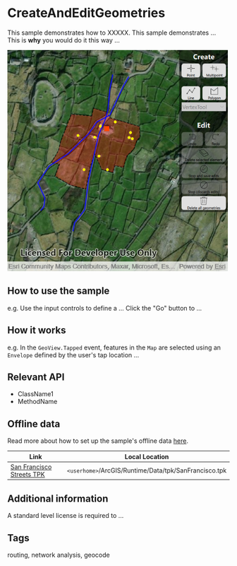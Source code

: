 # CreateAndEditGeometries

This sample demonstrates how to XXXXX.
This sample demonstrates ...
This is **why** you would do it this way ...

![](screenshot.png)

## How to use the sample

e.g. Use the input controls to define a ... Click the "Go" button to ...

## How it works

e.g. In the `GeoView.Tapped` event, features in the `Map` are selected using an `Envelope` defined by the user's tap location ...

## Relevant API

 - ClassName1
 - MethodName

## Offline data

Read more about how to set up the sample's offline data [here](http://links.esri.com/ArcGISRuntimeQtSamples).

Link | Local Location
---------|-------|
|[San Francisco Streets TPK](https://www.arcgis.com/home/item.html?id=3f1bbf0ec70b409a975f5c91f363fe7d)| `<userhome>`/ArcGIS/Runtime/Data/tpk/SanFrancisco.tpk |

## Additional information

A standard level license is required to ...

## Tags

routing, network analysis, geocode

